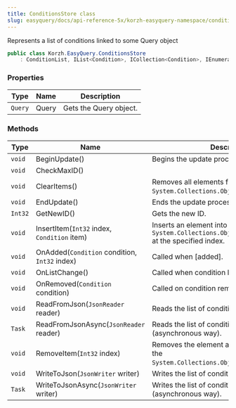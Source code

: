 ```yaml
---
title: ConditionsStore class
slug: easyquery/docs/api-reference-5x/korzh-easyquery-namespace/conditionsstore-class
---
```



Represents a list of conditions linked to some Query object
```csharp
public class Korzh.EasyQuery.ConditionsStore
    : ConditionList, IList<Condition>, ICollection<Condition>, IEnumerable<Condition>, IEnumerable, IList, ICollection, IReadOnlyList<Condition>, IReadOnlyCollection<Condition>

```

### Properties

| Type | Name | Description | 
| --- | --- | --- | 
| `Query` | Query | Gets the Query object. | 


### Methods

| Type | Name | Description | 
| --- | --- | --- | 
| `void` | BeginUpdate() | Begins the update process. | 
| `void` | CheckMaxID() |  | 
| `void` | ClearItems() | Removes all elements from the `System.Collections.ObjectModel.Collection'1`. | 
| `void` | EndUpdate() | Ends the update process. | 
| `Int32` | GetNewID() | Gets the new ID. | 
| `void` | InsertItem(`Int32` index, `Condition` item) | Inserts an element into the `System.Collections.ObjectModel.Collection'1` at the specified index. | 
| `void` | OnAdded(`Condition` condition, `Int32` index) | Called when [added]. | 
| `void` | OnListChange() | Called when condition list is changed. | 
| `void` | OnRemoved(`Condition` condition) | Called on condition removal. | 
| `void` | ReadFromJson(`JsonReader` reader) | Reads the list of conditions from JSON. | 
| `Task` | ReadFromJsonAsync(`JsonReader` reader) | Reads the list of conditions from JSON (asynchronous way). | 
| `void` | RemoveItem(`Int32` index) | Removes the element at the specified index of the `System.Collections.ObjectModel.Collection'1`. | 
| `void` | WriteToJson(`JsonWriter` writer) | Writes the list of conditions to JSON. | 
| `Task` | WriteToJsonAsync(`JsonWriter` writer) | Writes the list of conditions to JSON (asynchronous way). |